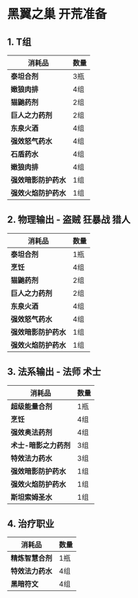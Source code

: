 # 黑翼之巢 开荒准备


## 1. **T组**
| **消耗品** | **数量**  |
| ------------ | ------------ |
| **泰坦合剂**  | 3瓶  |
| **嫩狼肉排**  | 4组  |
| **猫鼬药剂**  | 2组  |
| **巨人之力药剂**  | 2组   |
| **东泉火酒**  | 4组  |
| **强效怒气药水**  | 4组   |
| **石盾药水**  | 4组  |
| **嫩狼肉排**  | 4组  |
| **强效暗影防护药水**  | 1组  |
| **强效火焰防护药水**  | 1组  |

## 2. **物理输出 - 盗贼 狂暴战 猎人**
| **消耗品** | **数量**  |
| ------------ | ------------ |
| **泰坦合剂**  | 1瓶  |
| **烹饪**  | 4组  |
| **猫鼬药剂**  | 2组  |
| **巨人之力药剂**  | 2组   |
| **东泉火酒**  | 4组  |
| **强效怒气药水**  | 4组   |
| **强效暗影防护药水**  | 1组  |
| **强效火焰防护药水**  | 1组  |

## 3. **法系输出 - 法师 术士**
| **消耗品** | **数量**  |
| ------------ | ------------ |
| **超级能量合剂**  | 1瓶  |
| **烹饪**  | 4组  |
| **强效奥法药剂**  | 4组  |
| **术士-暗影之力药剂**  | 3组 |
| **特效法力药水**  | 3组 |
| **强效暗影防护药水**  | 1组  |
| **强效火焰防护药水**  | 1组  |
| **斯坦索姆圣水**  | 1组  |

## 4. **治疗职业**
| **消耗品** | **数量**  |
| ------------ | ------------ |
| **精炼智慧合剂**  | 1瓶 |
| **特效法力药水**  | 4组 |
| **黑暗符文**  | 4组 |

